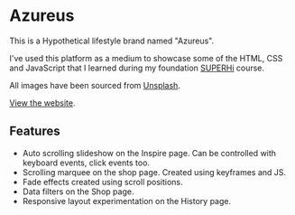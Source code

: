 # Azureus
This is a Hypothetical lifestyle brand named "Azureus". 

I've used this platform as a medium to showcase some of the HTML, CSS and JavaScript that I learned during my foundation [SUPERHi](https://www.superhi.com/) course. 

All images have been sourced from [Unsplash](https://unsplash.com/).

[View the website](http://azureus.superhi.com/). 

## Features
- Auto scrolling slideshow on the Inspire page. Can be controlled with keyboard events, click events too. 
- Scrolling marquee on the shop page. Created using keyframes and JS. 
- Fade effects created using scroll positions. 
- Data filters on the Shop page. 
- Responsive layout experimentation on the History page. 


